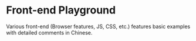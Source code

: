 # Front-end Playground
Various front-end (Browser features, JS, CSS, etc.) features basic examples with detailed comments in Chinese. 